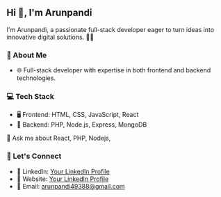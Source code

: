 ## Hi 👋, I'm Arunpandi

I'm Arunpandi, a passionate full-stack developer eager to turn ideas into innovative digital solutions. 👨‍💻

### 🚀 About Me
- 🌐 Full-stack developer with expertise in both frontend and backend technologies.

### 💻 Tech Stack
- 🖥️ Frontend: HTML, CSS, JavaScript, React
- 📡 Backend: PHP, Node.js, Express, MongoDB

💬 Ask me about React, PHP, Nodejs, 

### 🤝 Let's Connect
- 🔗 LinkedIn: [Your LinkedIn Profile](http://www.linkedin.com/in/arun57)
- 🔗 Website: [Your LinkedIn Profile](https://white-bee.000webhostapp.com/)
- 📧 Email: arunpandi49388@gmail.com

<!---
Arunmohan8870/Arunmohan8870 is a ✨ special ✨ repository because its `README.md` (this file) appears on your GitHub profile.
You can click the Preview link to take a look at your changes.
--->

